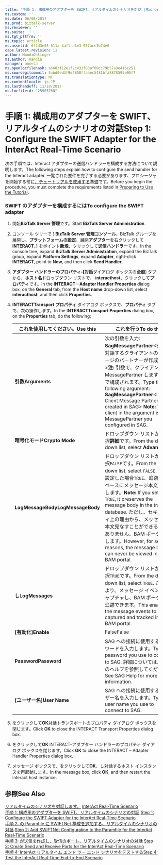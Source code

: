 ```yaml
---
title: '手順 1: 構成用のアダプターを SWIFT、リアルタイムのシナリオを対話 |Microsoft ドキュメント'
ms.custom: ''
ms.date: 06/08/2017
ms.prod: biztalk-server
ms.reviewer: ''
ms.suite: ''
ms.tgt_pltfrm: ''
ms.topic: article
ms.assetid: 6f4d3e08-611a-4af1-a3e3-957ace3b74e6
caps.latest.revision: 11
author: MandiOhlinger
ms.author: mandia
manager: anneta
ms.openlocfilehash: ab603f12e1f2c431f83af00dc79b57a9e416c251
ms.sourcegitcommit: 5abd0ed3f9e4858ffaaec5481bfa8878595e95f7
ms.translationtype: MT
ms.contentlocale: ja-JP
ms.lasthandoff: 11/28/2017
ms.locfileid: "25965768"
---
```

# <a name="step-1-configure-the-swift-adapter-for-the-interact-real-time-scenario"></a><span data-ttu-id="7956b-102">手順 1: 構成用のアダプターを SWIFT、リアルタイムのシナリオの対話</span><span class="sxs-lookup"><span data-stu-id="7956b-102">Step 1: Configure the SWIFT Adapter for the InterAct Real-Time Scenario</span></span>
<span data-ttu-id="7956b-103">次の手順では、Interact アダプターの送信ハンドラーを構成する方法について説明します。</span><span class="sxs-lookup"><span data-stu-id="7956b-103">The following steps explain how to configure the send handler for the Interact adapter.</span></span> <span data-ttu-id="7956b-104">一覧された要件を完了する必要があります、プロシージャを開始する前に[、チュートリアルを使用する準備](../../adapters-and-accelerators/fileact-interact/preparing-to-use-the-tutorial1.md)です。</span><span class="sxs-lookup"><span data-stu-id="7956b-104">Before you begin the procedure, you must complete the requirements listed in [Preparing to Use the Tutorial](../../adapters-and-accelerators/fileact-interact/preparing-to-use-the-tutorial1.md).</span></span>  
  
### <a name="to-configure-the-swift-adapter"></a><span data-ttu-id="7956b-105">SWIFT のアダプターを構成するには</span><span class="sxs-lookup"><span data-stu-id="7956b-105">To configure the SWIFT adapter</span></span>  
  
1.  <span data-ttu-id="7956b-106">開始**BizTalk Server 管理**です。</span><span class="sxs-lookup"><span data-stu-id="7956b-106">Start **BizTalk Server Administration**.</span></span>  
  
2.  <span data-ttu-id="7956b-107">コンソール ツリーで [ **BizTalk Server 管理コンソール**、BizTalk グループを展開し、**プラットフォームの設定**、展開**アダプター**を右クリックして**INTERACT**、] をポイント**新規**、クリックして**送信ハンドラー**です。</span><span class="sxs-lookup"><span data-stu-id="7956b-107">In the console tree, expand **BizTalk Server Administration**, expand the BizTalk group, expand **Platform Settings**, expand **Adapter**, right-click **INTERACT**, point to **New**, and then click **Send Handler**.</span></span>  
  
3.  <span data-ttu-id="7956b-108">**アダプター ハンドラーのプロパティ-[対話**ダイアログ ボックスの**全般**] タブから、**ホスト名**ドロップダウン リストで、 **interacthost**、クリックして**プロパティ**です。</span><span class="sxs-lookup"><span data-stu-id="7956b-108">In the **INTERACT – Adapter Handler Properties** dialog box, on the **General** tab, from the **Host name** drop-down list, select **interacthost**, and then click **Properties**.</span></span>  
  
4.  <span data-ttu-id="7956b-109">**INTERACTTransport プロパティ** ダイアログ ボックスで、**プロパティ** タブで、次の操作します。</span><span class="sxs-lookup"><span data-stu-id="7956b-109">In the **INTERACTTransport Properties** dialog box, on the **Properties** tab, do the following:</span></span>  
  
    |<span data-ttu-id="7956b-110">**これを使用してください。**</span><span class="sxs-lookup"><span data-stu-id="7956b-110">**Use this**</span></span>|<span data-ttu-id="7956b-111">**これを行う**</span><span class="sxs-lookup"><span data-stu-id="7956b-111">**To do this**</span></span>|  
    |------------------|--------------------|  
    |<span data-ttu-id="7956b-112">**引数**</span><span class="sxs-lookup"><span data-stu-id="7956b-112">**Arguments**</span></span>|<span data-ttu-id="7956b-113">次の引数を入力: **SagMessagePartner**\<SAG で対話するクライアントのメッセージのパートナーが作成された\>**注:** 引数で、クライアントは、MessagePartner します。SAG で構成されます。</span><span class="sxs-lookup"><span data-stu-id="7956b-113">Type the following argument: **SagMessagePartner**\<Interact Client Message Partner created in SAG\> **Note:**  The client in the argument is the MessagePartner you configured in SAG.</span></span>|  
    |<span data-ttu-id="7956b-114">**暗号化モード**</span><span class="sxs-lookup"><span data-stu-id="7956b-114">**Crypto Mode**</span></span>|<span data-ttu-id="7956b-115">ドロップダウン リストから選択**詳細**です。</span><span class="sxs-lookup"><span data-stu-id="7956b-115">From the drop-down list, select **Advanced**.</span></span>|  
    |<span data-ttu-id="7956b-116">**LogMessageBody**</span><span class="sxs-lookup"><span data-stu-id="7956b-116">**LogMessageBody**</span></span>|<span data-ttu-id="7956b-117">ドロップダウン リストから選択`FALSE`です。</span><span class="sxs-lookup"><span data-stu-id="7956b-117">From the drop-down list, select `FALSE`.</span></span> <span data-ttu-id="7956b-118">**注:** に設定した場合`TRUE`、追跡データベースにメッセージ本文を保存します。</span><span class="sxs-lookup"><span data-stu-id="7956b-118">**Note:**  If you set to `TRUE`, it preserves the message body in the tracking database.</span></span> <span data-ttu-id="7956b-119">ただし、セキュリティ上の理由から、メッセージの本文見なすことができることはありません、BAM ポータルにします。</span><span class="sxs-lookup"><span data-stu-id="7956b-119">However, for security reasons, the message body can never be viewed in the BAM portal.</span></span>|  
    |<span data-ttu-id="7956b-120">**し**</span><span class="sxs-lookup"><span data-stu-id="7956b-120">**LogMessages**</span></span>|<span data-ttu-id="7956b-121">ドロップダウン リストから選択`TRUE`です。</span><span class="sxs-lookup"><span data-stu-id="7956b-121">From the drop-down list, select `TRUE`.</span></span> <span data-ttu-id="7956b-122">これにより、メッセージ イベントをキャプチャし、BAM ポータルで追跡できます。</span><span class="sxs-lookup"><span data-stu-id="7956b-122">This enables the message events to be captured and tracked in the BAM portal.</span></span>|  
    |<span data-ttu-id="7956b-123">**[有効化]**</span><span class="sxs-lookup"><span data-stu-id="7956b-123">**Enable**</span></span>|<span data-ttu-id="7956b-124">False</span><span class="sxs-lookup"><span data-stu-id="7956b-124">False</span></span>|  
    |<span data-ttu-id="7956b-125">**Password**</span><span class="sxs-lookup"><span data-stu-id="7956b-125">**Password**</span></span>|<span data-ttu-id="7956b-126">SAG への接続に使用するパスワードを入力します。</span><span class="sxs-lookup"><span data-stu-id="7956b-126">Type the password you use to connect to SAG.</span></span> <span data-ttu-id="7956b-127">詳細については、SAG のヘルプを参照してください。</span><span class="sxs-lookup"><span data-stu-id="7956b-127">See SAG Help for more information.</span></span>|  
    |<span data-ttu-id="7956b-128">**[ユーザー名]**</span><span class="sxs-lookup"><span data-stu-id="7956b-128">**User Name**</span></span>|<span data-ttu-id="7956b-129">SAG への接続に使用するユーザー名を入力します。</span><span class="sxs-lookup"><span data-stu-id="7956b-129">Type the user name you use to connect to SAG.</span></span>|  
  
5.  <span data-ttu-id="7956b-130">をクリックして**OK**対話トランスポートのプロパティ ダイアログ ボックスを閉じます。</span><span class="sxs-lookup"><span data-stu-id="7956b-130">Click **OK** to close the INTERACT Transport Properties dialog box.</span></span>  
  
6.  <span data-ttu-id="7956b-131">をクリックして**OK** INTERACT-アダプター ハンドラーのプロパティ ダイアログ ボックスを閉じます。</span><span class="sxs-lookup"><span data-stu-id="7956b-131">Click **OK** to close the INTERACT – Adapter Handler Properties dialog box.</span></span>  
  
7.  <span data-ttu-id="7956b-132">メッセージ ボックスで、をクリックして**OK**、し対話するホスト インスタンスを再起動します。</span><span class="sxs-lookup"><span data-stu-id="7956b-132">In the message box, click **OK**, and then restart the Interact host instance.</span></span>  
  
## <a name="see-also"></a><span data-ttu-id="7956b-133">参照</span><span class="sxs-lookup"><span data-stu-id="7956b-133">See Also</span></span>  
 <span data-ttu-id="7956b-134">[リアルタイムのシナリオを対話します。](../../adapters-and-accelerators/fileact-interact/interact-real-time-scenario.md) </span><span class="sxs-lookup"><span data-stu-id="7956b-134">[InterAct Real-Time Scenario](../../adapters-and-accelerators/fileact-interact/interact-real-time-scenario.md) </span></span>  
 <span data-ttu-id="7956b-135">[手順 1: 構成用のアダプターを SWIFT、リアルタイムのシナリオの対話](../../adapters-and-accelerators/fileact-interact/step-1-configure-the-swift-adapter-for-the-interact-real-time-scenario.md) </span><span class="sxs-lookup"><span data-stu-id="7956b-135">[Step 1: Configure the SWIFT Adapter for the InterAct Real-Time Scenario](../../adapters-and-accelerators/fileact-interact/step-1-configure-the-swift-adapter-for-the-interact-real-time-scenario.md) </span></span>  
 <span data-ttu-id="7956b-136">[手順 2: の Paramfile に SWIFTNet 構成を追加する、リアルタイムのシナリオの対話](../../adapters-and-accelerators/fileact-interact/step-2-add-swiftnet-configuration-to-paramfile-for-interact-real-time-scenario.md) </span><span class="sxs-lookup"><span data-stu-id="7956b-136">[Step 2: Add SWIFTNet Configuration to the Paramfile for the InterAct Real-Time Scenario](../../adapters-and-accelerators/fileact-interact/step-2-add-swiftnet-configuration-to-paramfile-for-interact-real-time-scenario.md) </span></span>  
 <span data-ttu-id="7956b-137">[手順 3: が送信を作成し、受信のポート、リアルタイムのシナリオの対話](../../adapters-and-accelerators/fileact-interact/step-3-create-send-and-receive-ports-for-the-interact-real-time-scenario.md) </span><span class="sxs-lookup"><span data-stu-id="7956b-137">[Step 3: Create Send and Receive Ports for the InterAct Real-Time Scenario](../../adapters-and-accelerators/fileact-interact/step-3-create-send-and-receive-ports-for-the-interact-real-time-scenario.md) </span></span>  
 [<span data-ttu-id="7956b-138">手順 4: InterAct リアルタイム エンド ツー エンド シナリオをテストする</span><span class="sxs-lookup"><span data-stu-id="7956b-138">Step 4: Test the InterAct Real-Time End-to-End Scenario</span></span>](../../adapters-and-accelerators/fileact-interact/step-4-test-the-interact-real-time-end-to-end-scenario.md)